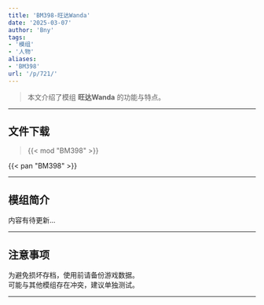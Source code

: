 ```yaml
---
title: 'BM398-旺达Wanda'
date: '2025-03-07'
author: 'Bny'
tags:
- '模组'
- '人物'
aliases:
- 'BM398'
url: '/p/721/'
---
```


> 本文介绍了模组 **旺达Wanda** 的功能与特点。

---

## 文件下载  

> {{< mod "BM398" >}}  

{{< pan "BM398" >}}  

---

## 模组简介

>  
内容有待更新...  

---

## 注意事项

>  
为避免损坏存档，使用前请备份游戏数据。  
可能与其他模组存在冲突，建议单独测试。  

---

